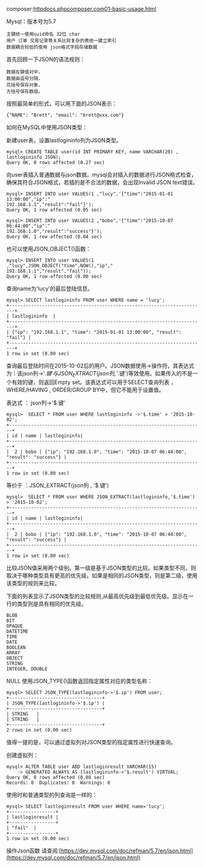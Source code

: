 

composer:[httpdocs.phpcomposer.com01-basic-usage.html](httpdocs.phpcomposer.com01-basic-usage.html)

Mysql：版本号为5.7
	
	主键统一使用uuid命名 32位 char
	用户 订单 交易记录等关系比较复杂的表统一建立索引
	数据耦合较低的使用 json格式字段存储数据
	
首先回顾一下JSON的语法规则：

	数据在键值对中，
	数据由逗号分隔，
	花括号保存对象，
	方括号保存数组。
按照最简单的形式，可以用下面的JSON表示：
	
	{"NAME": "Brett", "email": "brett@xxx.com"}	
如何在MySQL中使用JSON类型：

新建user表，设置lastlogininfo列为JSON类型。

	mysql> CREATE TABLE user(id INT PRIMARY KEY, name VARCHAR(20) , lastlogininfo JSON);
	Query OK, 0 rows affected (0.27 sec)
向user表插入普通数据与json数据。mysql会对插入的数据进行JSON格式检查，确保其符合JSON格式，若插的是不合法的数据，会出现Invalid JSON text错误。

	mysql> INSERT INTO user VALUES(1 ,"lucy",'{"time":"2015-01-01 13:00:00","ip":"
	192.168.1.1","result":"fail"}');
	Query OK, 1 row affected (0.05 sec)
	
	mysql> INSERT INTO user VALUES(2 ,"bobo",'{"time":"2015-10-07 06:44:00","ip":"
	192.168.1.0","result":"success"}');
	Query OK, 1 row affected (0.04 sec)
也可以使用JSON_OBJECT()函数：

	mysql> INSERT INTO user VALUES(1 ,"lucy",JSON_OBJECT("time",NOW(),"ip","
	192.168.1.1","result","fail"));
	Query OK, 1 row affected (0.00 sec)
查询name为'lucy'的最后登陆信息。

	mysql> SELECT lastlogininfo FROM user WHERE name = 'lucy';
	+------------------------------------------------------------------------+
	| lastlogininfo  |
	+------------------------------------------------------------------------+
	| {"ip": "192.168.1.1", "time": "2015-01-01 13:00:00", "result": "fail"} |
	+------------------------------------------------------------------------+
	1 row in set (0.00 sec)
查询最后登陆时间在2015-10-02后的用户。JSON数据使用->操作符，其表达式为：该json列->'$.键'与JSON_EXTRACT(json列 , '$.键')等效使用。如果传入的不是一个有效的键，则返回Empty set。该表达式可以用于SELECT查询列表 ，WHERE/HAVING , ORDER/GROUP BY中，但它不能用于设置值。

表达式 ： json列->'$.键'

	mysql>  SELECT * FROM user WHERE lastlogininfo ->'$.time' > '2015-10-02';
	+-----------------------------------------------------------------------+
	| id | name | lastlogininfo|
	+-----------------------------------------------------------------------+
	|  2 | bobo | {"ip": "192.168.1.0", "time": "2015-10-07 06:44:00", "result": "success"} |
	+-----------------------------------------------------------------------+
	1 row in set (0.00 sec)
等价于 ：JSON_EXTRACT(json列 , '$.键')

	mysql>  SELECT * FROM user WHERE JSON_EXTRACT(lastlogininfo,'$.time') > '2015-10-02';
	+-----------------------------------------------------------------------+
	| id | name | lastlogininfo|
	+-----------------------------------------------------------------------+
	|  2 | bobo | {"ip": "192.168.1.0", "time": "2015-10-07 06:44:00", "result": "success"} |
	+-----------------------------------------------------------------------+
	1 row in set (0.00 sec)
比较JSON值采用两个级别。第一级是基于JSON类型的比较。如果类型不同，则取决于哪种类型具有更高的优先级。如果是相同的JSON类型，则是第二级，使用该类型的规则来比较。

下面的列表显示了JSON类型的比较规则,从最高优先级到最低优先级。显示在一行的类型则是具有相同的优先级。

	BLOB
	BIT
	OPAQUE
	DATETIME
	TIME
	DATE
	BOOLEAN
	ARRAY
	OBJECT
	STRING
	INTEGER, DOUBLE
NULL
使用JSON_TYPE()函数返回指定属性对应的类型名称：

	mysql> SELECT JSON_TYPE(lastlogininfo->'$.ip') FROM user;
	+----------------------------------+
	| JSON_TYPE(lastlogininfo->'$.ip') |
	+----------------------------------+
	| STRING   |
	| STRING   |
	+----------------------------------+
	2 rows in set (0.00 sec)
值得一提的是，可以通过虚拟列对JSON类型的指定属性进行快速查询。

创建虚拟列：

	mysql> ALTER TABLE user ADD lastloginresult VARCHAR(15)
	    -> GENERATED ALWAYS AS (lastlogininfo->'$.result') VIRTUAL;
	Query OK, 0 rows affected (0.08 sec)
	Records: 0  Duplicates: 0  Warnings: 0
使用时和普通类型的列查询是一样的：

	mysql> SELECT lastloginresult FROM user WHERE name='lucy';
	+-----------------+
	| lastloginresult |
	+-----------------+
	| "fail"  |
	+-----------------+
	1 row in set (0.00 sec)

操作Json函数 请查阅:[https://dev.mysql.com/doc/refman/5.7/en/json.html](https://dev.mysql.com/doc/refman/5.7/en/json.html)